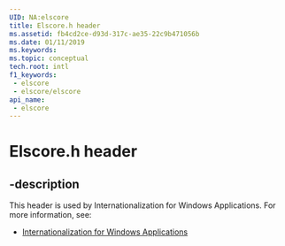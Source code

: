 ```yaml
---
UID: NA:elscore
title: Elscore.h header
ms.assetid: fb4cd2ce-d93d-317c-ae35-22c9b471056b
ms.date: 01/11/2019
ms.keywords: 
ms.topic: conceptual
tech.root: intl
f1_keywords:
 - elscore
 - elscore/elscore
api_name:
 - elscore
---
```


# Elscore.h header


## -description

This header is used by Internationalization for Windows Applications. For more information, see:

- [Internationalization for Windows Applications](../_intl/index.md)

